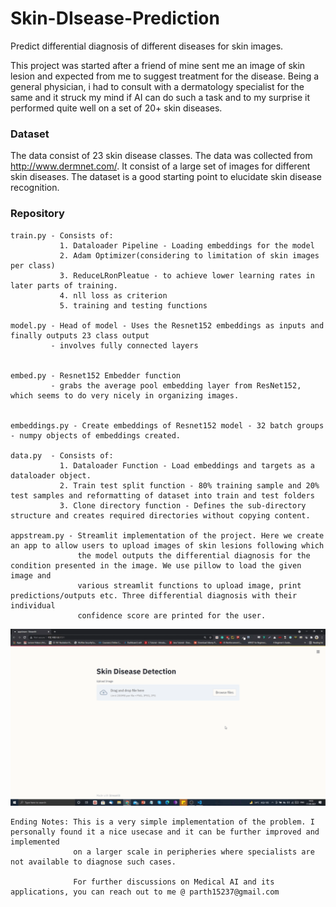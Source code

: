 # Skin-DIsease-Prediction
Predict differential diagnosis of different diseases for skin images.

This project was started after a friend of mine sent me an image of skin lesion and expected from me to suggest treatment for the disease. Being a general physician,
i had to consult with a dermatology specialist for the same and it struck my mind if AI can do such a task and to my surprise it performed quite well on a set of 
20+ skin diseases.  


### Dataset 
The data consist of 23 skin disease classes. The data was collected from http://www.dermnet.com/. It consist of a large set of images for different skin
diseases. The dataset is a good starting point to elucidate skin disease recognition.

### Repository

    train.py - Consists of:
               1. Dataloader Pipeline - Loading embeddings for the model 
               2. Adam Optimizer(considering to limitation of skin images per class)
               3. ReduceLRonPleatue - to achieve lower learning rates in later parts of training.
               4. nll loss as criterion
               5. training and testing functions
              
    model.py - Head of model - Uses the Resnet152 embeddings as inputs and finally outputs 23 class output 
             - involves fully connected layers
             
    
    embed.py - Resnet152 Embedder function
             - grabs the average pool embedding layer from ResNet152, which seems to do very nicely in organizing images.
             
    
    embeddings.py - Create embeddings of Resnet152 model - 32 batch groups - numpy objects of embeddings created.
    
    data.py  - Consists of:
               1. Dataloader Function - Load embeddings and targets as a dataloader object.
               2. Train test split function - 80% training sample and 20% test samples and reformatting of dataset into train and test folders
               3. Clone directory function - Defines the sub-directory structure and creates required directories without copying content.
    
    appstream.py - Streamlit implementation of the project. Here we create an app to allow users to upload images of skin lesions following which 
                   the model outputs the differential diagnosis for the condition presented in the image. We use pillow to load the given image and 
                   various streamlit functions to upload image, print predictions/outputs etc. Three differential diagnosis with their individual 
                   confidence score are printed for the user. 
    
    
    

 ![ Alt text](https://github.com/parth-mango/Skin-DIsease-Prediction/blob/main/demo/skin_dis.gif) 
 
 
 
    Ending Notes: This is a very simple implementation of the problem. I personally found it a nice usecase and it can be further improved and implemented
                  on a larger scale in peripheries where specialists are not available to diagnose such cases. 

                  For further discussions on Medical AI and its applications, you can reach out to me @ parth15237@gmail.com
